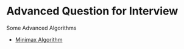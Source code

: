 # Advanced Question for Interview


Some Advanced Algorithms
* [Minimax Algorithm](https://www.youtube.com/watch?v=KU9Ch59-4vw)

